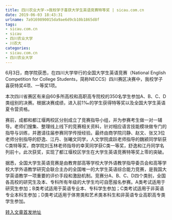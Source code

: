 ```yaml
---
title: 四川农业大学->我校学子喜获大学生英语竞赛特等奖 | sicau.com.cn
date: 2019-06-03 18:43:31
urlname: 7a9169890015da9ae6d9cb10b1865d8f
tags: 
- sicau.com.cn
- sicau
- 四川农业大学
- 川农大
categories:
- sicau.com.cn
- 四川农业大学
---
```



6月3日，商学院获悉，在四川大学举行的全国大学生英语竞赛（National English Competition for College Students，简称NECCS）四川赛区决赛中，我校学子喜获特奖4项、一等奖1项。

本次四川省赛区有来自60多所高校和高职高专院校的350名学生参加A、B、C、D类组别的决赛。根据决赛成绩，进入前1‰的学生获得特等奖以及全国大学生英语夏令营资格。

赛前，成都和都江堰两校区分别成立了竞赛指导小组，并为参赛考生做一对一辅导。老师们搜集、整理线上线下的竞赛相关资料，针对相应语言技能模块做专门的指导与训练，并邀请往届参赛同学传授经验。最终由商学院闫静、赵文、张又3位老师分别指导的舒逸、江丹、张曦文同学，人文学院虞跃老师指导的魏颍同学斩获C类特等奖，商学院刘玉林老师指导的幸芙同学获C类一等奖，舒逸和江丹同学名列前十。此次获奖，实现了都江堰校区学生在大学生英语竞赛特等奖上零的突破。

据悉，全国大学生英语竞赛是由教育部高等学校大学外语教学指导委员会和高等学校大学外语教学研究会联合主办的全国唯一的大学生英语综合能力竞赛，是我国大学英语教学一项重要的评价手段和激励机制。竞赛分A、B、C、D四个类别，全国各高校的研究生及本、专科所有年级的大学生均可自愿报名参赛。A类考试适用于研究生参加；B类考试适用于英语专业本、专科学生参加；C类考试适用于非英语专业本科生参加；D类考试适用于体育类和艺术类本科生和非英语专业高职高专类学生参加。





[转入文章首发地址](https://news.sicau.edu.cn/info/1078/51879.htm)